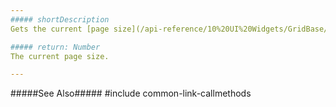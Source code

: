 ```yaml
---
##### shortDescription
Gets the current [page size](/api-reference/10%20UI%20Widgets/GridBase/1%20Configuration/paging/pageSize.md '{basewidgetpath}/Configuration/paging/#pageSize').

##### return: Number
The current page size.

---
```

#####See Also#####
#include common-link-callmethods